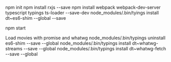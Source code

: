 npm init
npm install rxjs --save
npm install webpack webpack-dev-server typescript typings ts-loader --save-dev
node_modules/.bin/tyings install dt~es6-shim --global --save


npm start

Load movies with promise and whatwg
node_modules/.bin/typings uninstall es6-shim --save --global
node_modules/.bin/typings install dt~whatwg-streams --save --global
node_modules/.bin/typings install dt~whatwg-fetch --save --global